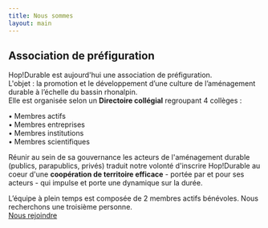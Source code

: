 ```yaml
---
title: Nous sommes
layout: main
---
```


## Association de préfiguration  

Hop!Durable est aujourd'hui une association de préfiguration.  
L'objet : la promotion et le développement d’une culture de l’aménagement durable à l’échelle du bassin rhonalpin.  
Elle est organisée selon un **Directoire collégial** regroupant 4 collèges :

• Membres actifs  
• Membres entreprises  
• Membres institutions  
• Membres scientifiques  

Réunir au sein de sa gouvernance les acteurs de l'aménagement durable (publics, parapublics, privés) traduit notre volonté d'inscrire Hop!Durable au coeur d'une **coopération de territoire efficace** - portée par et pour ses acteurs - qui impulse et porte une dynamique sur la durée.  

L’équipe à plein temps est composée de 2 membres actifs bénévoles.
Nous recherchons une troisième personne.
<br>
  <a href="offre-artisan-designer.html" class="button">Nous rejoindre</a>
